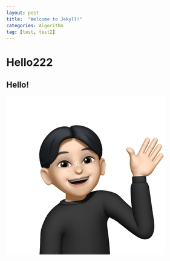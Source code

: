 ```yaml
---
layout: post
title:  "Welcome to Jekyll!"
categories: Algorithm
tag: [test, test2]
---
```


# Hello222

## Hello!

![alt text](../assets/img/2022-05-16-test/prf.png "Title")